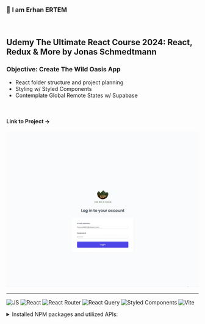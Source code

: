 ### 👋 **I am Erhan ERTEM**

&emsp;

## Udemy The Ultimate React Course 2024: React, Redux & More by Jonas Schmedtmann

### **Objective:** Create The Wild Oasis App

- React folder structure and project planning
- Styling w/ Styled Components
- Contemplate Global Remote States w/ Supabase

&emsp;

#### Link to Project &rarr;

![Screenshot](screenshot.webp)

---

![JS](https://img.shields.io/badge/JavaScript-323330?style=for-the-badge&logo=javascript&logoColor=F7DF1E) ![React](https://img.shields.io/badge/React-20232A?style=for-the-badge&logo=react&logoColor=61DAFB) ![React Router](https://img.shields.io/badge/React_Router-CA4245?style=for-the-badge&logo=react-router&logoColor=white) ![React Query](https://img.shields.io/badge/React_Query-FF4154?style=for-the-badge&logo=ReactQuery&logoColor=white) ![Styled Components](https://img.shields.io/badge/styled--components-DB7093?style=for-the-badge&logo=styled-components&logoColor=white) ![Vite](https://img.shields.io/badge/Vite-B73BFE?style=for-the-badge&logo=vite&logoColor=FFD62E)

<details>
<summary>Installed NPM packages and utilized APIs:</summary>

| Package command                   | Package link | Description                                           |
| --------------------------------- | ------------ | ----------------------------------------------------- |
| npm create vite@latest            |              |                                                       |
| npm i styled-components           |              | CSS styling library                                   |
| npm i react-router-dom            |              | React Router                                          |
| npm i react-icons                 |              | React Icons Library                                   |
| npm install @supabase/supabase-js |              | Supabase JS                                           |
| npm i @tanstack/react-query       |              | React query fetch and remote state management library |

</details>

&emsp;
